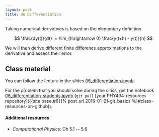 ```yaml
---
layout: post
title: 06 Differentiation
---
```


Taking numerical derivatives is based on the elementary definition

$$
\frac{dy(t)}{dt} := \lim_{h\rightarrow 0} \frac{y(t+h) - y(t)}{h}
$$

We will then derive different finite difference approximations to the
derivative and assess their error.

## Class material

You can follow the lecture in the slides
[06_differentiation.ipynb](http://nbviewer.jupyter.org/format/slides/github/ASU-CompMethodsPhysics-PHY494/PHY494-resources/blob/master/06_differentiation/06_differentiation.ipynb).

For the problem that you should solve during the class, get the
notebook
[06_differentiation-students.ipynb](http://nbviewer.jupyter.org/github/ASU-CompMethodsPhysics-PHY494/PHY494-resources/blob/master/06_differentiation/06_differentiation-students.ipynb)
(`git pull` [your PHY494-resources repository]({{site.baseurl}}{% post_url 2016-01-21-git_basics %}#class-resources-on-github)).

#### Additional resources

* _Computational Physics_: Ch 5.1 -- 5.6


